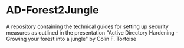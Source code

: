 # AD-Forest2Jungle
A repository containing the technical guides for setting up security measures as outlined in the presentation "Active Directory Hardening - Growing your forest into a jungle" by Colin F. Tortoise
